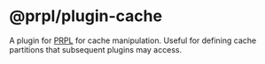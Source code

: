 # @prpl/plugin-cache

A plugin for [PRPL](https://github.com/tyhopp/prpl) for cache manipulation. Useful for defining cache partitions that 
subsequent plugins may access.

